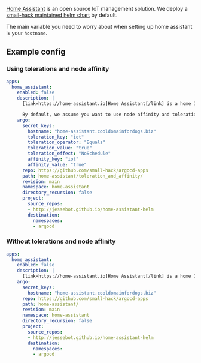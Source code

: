 [Home Assistant](https://www.home-assistant.io/) is an open source IoT management solution. We deploy a [small-hack maintained helm chart](https://github.com/small-hack/home-assistant-chart/) by default.

The main variable you need to worry about when setting up home assistant is your `hostname`.

## Example config

### Using tolerations and node affinity

```yaml
apps:
  home_assistant:
    enabled: false
    description: |
      [link=https://home-assistant.io]Home Assistant[/link] is a home IOT management solution.

      By default, we assume you want to use node affinity and tolerations to keep home assistant pods on certain nodes and keep other pods off said nodes. If you don't want to use either of these features but still want to use the small-hack/argocd-apps repo, first change the argo path to /home-assistant/ and then remove the 'toleration_' and 'affinity' secret_keys from the yaml file under apps.home_assistant.description.
    argo:
      secret_keys:
        hostname: "home-assistant.cooldomainfordogs.biz"
        toleration_key: "iot"
        toleration_operator: "Equals"
        toleration_value: "true"
        toleration_effect: "NoSchedule"
        affinity_key: "iot"
        affinity_value: "true"
      repo: https://github.com/small-hack/argocd-apps
      path: home-assistant/toleration_and_affinity/
      revision: main
      namespace: home-assistant
      directory_recursion: false
      project:
        source_repos:
        - http://jessebot.github.io/home-assistant-helm
        destination:
          namespaces:
          - argocd
```

### Without tolerations and node affinity

```yaml
apps:
  home_assistant:
    enabled: false
    description: |
      [link=https://home-assistant.io]Home Assistant[/link] is a home IOT management solution.
    argo:
      secret_keys:
        hostname: "home-assistant.cooldomainfordogs.biz"
      repo: https://github.com/small-hack/argocd-apps
      path: home-assistant/
      revision: main
      namespace: home-assistant
      directory_recursion: false
      project:
        source_repos:
        - http://jessebot.github.io/home-assistant-helm
        destination:
          namespaces:
          - argocd
```
